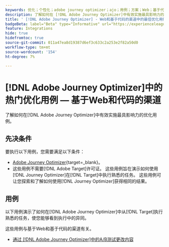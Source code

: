 ```yaml
---
keywords: 优化；个性化；adobe journey optimizer；ajo；用例；方案；Web；基于代码
description: 了解如何在 [!DNL Adobe Journey Optimizer]中有效实施最具影响力的优化用例。
title: ' [!DNL Adobe Journey Optimizer] - Web和基于代码的渠道中的最佳优化用例'
badgeBeta: label="Beta" type="Informative" url="https://experienceleague.adobe.com/docs/target/using/introduction/intro.html#beta newtab=true" tooltip=" [!DNL Adobe Target] 中有哪些 Beta 功能。"
feature: Integrations
hide: true
hidefromtoc: true
source-git-commit: 011a47ea8d19387d6ef3c633c2a253e2f82a50d0
workflow-type: tm+mt
source-wordcount: '154'
ht-degree: 7%

---
```


# [!DNL Adobe Journey Optimizer]中的热门优化用例 — 基于Web和代码的渠道

了解如何在[!DNL Adobe Journey Optimizer]中有效实施最具影响力的优化用例。

## 先决条件

要执行以下用例，您需要满足以下条件：

* [Adobe Journey Optimizer](https://experienceleague.adobe.com/en/docs/journey-optimizer/using/get-started/get-started){target=_blank}。
* 这些用例不需要[!DNL Adobe Target]许可证。 这些用例旨在演示如何使用[!DNL Journey Optimizer]在[!DNL Target]中执行熟悉的任务。 这些用例可让您探索和了解如何使用[!DNL Journey Optimizer]获得相同的结果。

## 用例

以下用例演示了如何在[!DNL Adobe Journey Optimizer]中从[!DNL Target]执行熟悉的任务，使您能够看到执行中的异同。

这些用例与基于Web和基于代码的渠道有关。

* [通过 [!DNL Adobe Journey Optimizer]中的A/B测试更改内容](/help/main/c-integrating-target-with-mac/ajo/content-change-using-ajo.md)